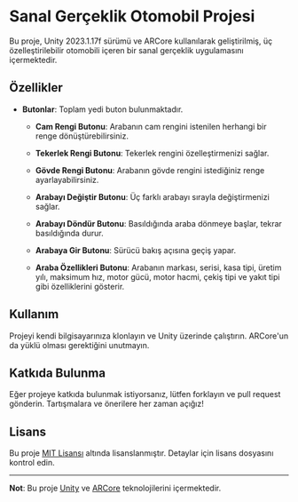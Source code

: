 # Sanal Gerçeklik Otomobil Projesi

Bu proje, Unity 2023.1.17f sürümü ve ARCore kullanılarak geliştirilmiş, üç özelleştirilebilir otomobili içeren bir sanal gerçeklik uygulamasını içermektedir.

## Özellikler

- **Butonlar**: Toplam yedi buton bulunmaktadır.
  
  - **Cam Rengi Butonu**: Arabanın cam rengini istenilen herhangi bir renge dönüştürebilirsiniz.
  
  - **Tekerlek Rengi Butonu**: Tekerlek rengini özelleştirmenizi sağlar.
  
  - **Gövde Rengi Butonu**: Arabanın gövde rengini istediğiniz renge ayarlayabilirsiniz.
  
  - **Arabayı Değiştir Butonu**: Üç farklı arabayı sırayla değiştirmenizi sağlar.
  
  - **Arabayı Döndür Butonu**: Basıldığında araba dönmeye başlar, tekrar basıldığında durur.
  
  - **Arabaya Gir Butonu**: Sürücü bakış açısına geçiş yapar.
  
  - **Araba Özellikleri Butonu**: Arabanın markası, serisi, kasa tipi, üretim yılı, maksimum hız, motor gücü, motor hacmi, çekiş tipi ve yakıt tipi gibi özelliklerini gösterir.

## Kullanım

Projeyi kendi bilgisayarınıza klonlayın ve Unity üzerinde çalıştırın. ARCore'un da yüklü olması gerektiğini unutmayın.

## Katkıda Bulunma

Eğer projeye katkıda bulunmak istiyorsanız, lütfen forklayın ve pull request gönderin. Tartışmalara ve önerilere her zaman açığız!

## Lisans

Bu proje [MIT Lisansı](LICENSE) altında lisanslanmıştır. Detaylar için lisans dosyasını kontrol edin.

---

**Not**: Bu proje [Unity](https://unity.com/) ve [ARCore](https://developers.google.com/ar) teknolojilerini içermektedir.
